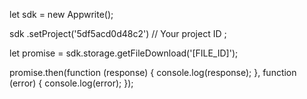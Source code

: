 let sdk = new Appwrite();

sdk
    .setProject('5df5acd0d48c2') // Your project ID
;

let promise = sdk.storage.getFileDownload('[FILE_ID]');

promise.then(function (response) {
    console.log(response);
}, function (error) {
    console.log(error);
});